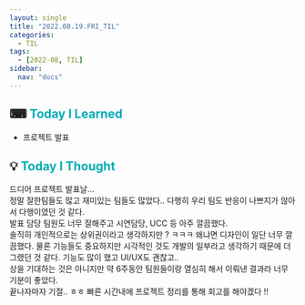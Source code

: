 ```yaml
---
layout: single
title: "2022.08.19.FRI_TIL"
categories:
  - TIL
tags:
  - [2022-08, TIL]
sidebar:
  nav: "docs"
---
```


## ⌨ <a style="color:#00adb5">Today I Learned</a>

- 프로젝트 발표

## 💡 <a style="color:#00adb5">Today I Thought</a>

드디어 프로젝트 발표날...<br>
정말 잘한팀들도 많고 재미있는 팀들도 많았다.. 다행히 우리 팀도 반응이 나쁘지가 않아서 다행이였던 것 같다.<br>
발표 담당 팀원도 너무 잘해주고 시연담당, UCC 등 아주 깔끔했다.<br>
솔직히 개인적으로는 상위권이라고 생각하지만 ? ㅋㅋㅋ 왜냐면 디자인이 일단 너무 깔끔했다. 물론 기능들도 중요하지만 시각적인 것도 개발의 일부라고 생각하기 때문에 더 그랬던 것 같다. 기능도 많이 했고 UI/UX도 괜찮고..<br>
상을 기대하는 것은 아니지만 약 6주동안 팀원들이랑 열심히 해서 이뤄낸 결과라 너무 기분이 좋았다.<br>
끝나자마자 기절.. ㅎㅎ 빠른 시간내에 프로젝트 정리를 통해 회고를 해야겠다 !!
